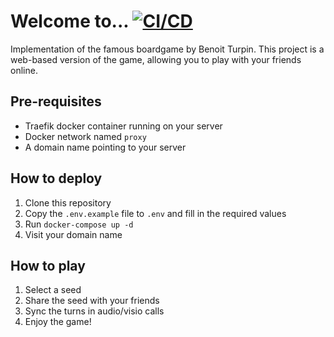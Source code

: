 # Welcome to... [![CI/CD](https://github.com/fritzip/welcome-to/actions/workflows/deploy.yml/badge.svg)](https://github.com/fritzip/welcome-to/actions/workflows/deploy.yml)

Implementation of the famous boardgame by Benoit Turpin. This project is a web-based version of the game, allowing you to play with your friends online.

## Pre-requisites
- Traefik docker container running on your server
- Docker network named `proxy`
- A domain name pointing to your server

## How to deploy
1. Clone this repository
2. Copy the `.env.example` file to `.env` and fill in the required values
3. Run `docker-compose up -d`
4. Visit your domain name

## How to play
1. Select a seed
2. Share the seed with your friends
3. Sync the turns in audio/visio calls
4. Enjoy the game!
